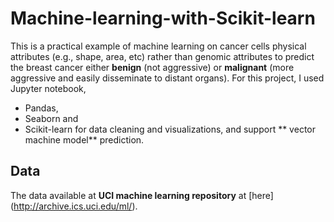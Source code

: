 # Machine-learning-with-Scikit-learn
This is a practical example of machine learning on cancer cells physical attributes (e.g., shape, area, etc) rather than genomic attributes to predict the breast cancer either **benign** (not aggressive) or **malignant** (more aggressive and easily disseminate to distant organs). 
For this project, I used Jupyter notebook, 

* Pandas, 
* Seaborn and 
* Scikit-learn for data cleaning and visualizations, and support ** vector machine model** prediction. 
## Data
The data available at **UCI machine learning repository** at [here] (http://archive.ics.uci.edu/ml/).
